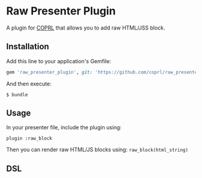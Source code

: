 # Raw Presenter Plugin

A plugin for [COPRL](http://github.com/coprl/coprl) that allows you to add raw HTML/JSS block.


## Installation

Add this line to your application's Gemfile:

```ruby
gem 'raw_presenter_plugin', git: 'https://github.com/coprl/raw_presenter_plugin', require: false
```

And then execute:

    $ bundle

## Usage

In your presenter file, include the plugin using:

`
plugin :raw_block
`
    
Then you can render raw HTML/JS blocks using:
`
raw_block(html_string)
`



## DSL
